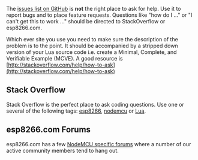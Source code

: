 The [issues list on GitHub](https://github.com/nodemcu/nodemcu-firmware/issues) is **not** the right place to ask for help. Use it to report bugs and to place feature requests. Questions like "how do I ..." or "I can't get this to work ..." should be directed to StackOverflow or esp8266.com.

Which ever site you use you need to make sure the description of the problem is to the point. It should be accompanied by a stripped down version of your Lua source code i.e. create a Minimal, Complete, and Verifiable Example (MCVE). A good resource is [http://stackoverflow.com/help/how-to-ask](http://stackoverflow.com/help/how-to-ask)

## Stack Overflow
Stack Overflow is the perfect place to ask coding questions. Use one or several of the following tags: [esp8266](http://stackoverflow.com/tags/esp8266), [nodemcu](http://stackoverflow.com/tags/nodemcu) or [Lua](http://stackoverflow.com/tags/lua).

## esp8266.com Forums
esp8266.com has a few [NodeMCU specific forums](http://www.esp8266.com/viewforum.php?f=17) where a number of our active community members tend to hang out.
